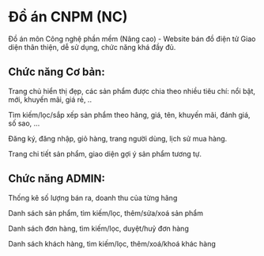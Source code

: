 # Đồ án CNPM (NC)
Đồ án môn Công nghệ phần mềm (Nâng cao) - Website bán đồ điện tử
Giao diện thân thiện, dễ sử dụng, chức năng khá đầy đủ.

## Chức năng **Cơ bản**:

Trang chủ hiển thị đẹp, các sản phẩm được chia theo nhiều tiêu chí: nổi bật, mới, khuyến mãi, giá rẻ, ..

Tìm kiếm/lọc/sắp xếp sản phẩm theo hãng, giá, tên, khuyến mãi, đánh giá, số sao, ...

Đăng ký, đăng nhập, giỏ hàng, trang người dùng, lịch sử mua hàng.

Trang chi tiết sản phẩm, giao diện gợi ý sản phẩm tương tự.

## Chức năng **ADMIN**:

Thống kê số lượng bán ra, doanh thu của từng hãng

Danh sách sản phẩm, tìm kiếm/lọc, thêm/sửa/xoá sản phẩm

Danh sách đơn hàng, tìm kiếm/lọc, duyệt/huỷ đơn hàng

Danh sách khách hàng, tìm kiếm/lọc, thêm/xoá/khoá khác hàng
